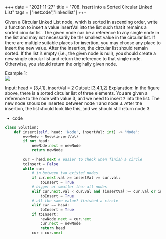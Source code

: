 
+++ 
date = "2021-11-27"
title = "708. Insert into a Sorted Circular Linked List"
tags = ["leetcode","linkedlist"]
+++

Given a Circular Linked List node, which is sorted in ascending order, write a function to insert a value insertVal into the list such that it remains a sorted circular list. The given node can be a reference to any single node in the list and may not necessarily be the smallest value in the circular list.
If there are multiple suitable places for insertion, you may choose any place to insert the new value. After the insertion, the circular list should remain sorted.
If the list is empty (i.e., the given node is null), you should create a new single circular list and return the reference to that single node. Otherwise, you should return the originally given node.
 
Example 1:  
![](https://assets.leetcode.com/uploads/2019/01/19/example_1_before_65p.jpg)

 Input: head = [3,4,1], insertVal = 2 Output: [3,4,1,2] Explanation: In the figure above, there is a sorted circular list of three elements. You are given a reference to the node with value 3, and we need to insert 2 into the list. The new node should be inserted between node 1 and node 3. After the insertion, the list should look like this, and we should still return node 3.
- code
```py
class Solution:
    def insert(self, head: 'Node', insertVal: int) -> 'Node':
        newNode = Node(insertVal)
        if not head:
            newNode.next = newNode
            return newNode
        
        cur = head.next # easier to check when finish a circle
        toInsert = False
        while cur:
            # in between two existed nodes
            if cur.next.val >= insertVal >= cur.val:
                toInsert = True
            # bigger or smaller than all nodes
            elif cur.next.val < cur.val and (insertVal >= cur.val or insertVal <= cur.next.val):
                toInsert = True
            # all the same value? finished a circle
            elif cur == head:
                toInsert = True
            if toInsert:
                newNode.next = cur.next
                cur.next = newNode
                return head
            cur = cur.next
```
